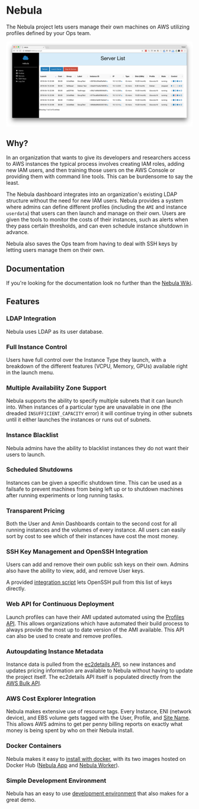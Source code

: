 # Nebula

The Nebula project lets users manage their own machines on AWS utilizing profiles defined by your Ops team.

![Nebula Dashboard](/docs/images/server_listing.png)

## Why?

In an organization that wants to give its developers and researchers access to AWS instances the typical process involves creating IAM roles, adding new IAM users, and then training those users on the AWS Console or providing them with command line tools. This can be burdensome to say the least.

The Nebula dashboard integrates into an organization's existing LDAP structure without the need for new IAM users. Nebula provides a system where admins can define different profiles (including the `AMI` and instance `userdata`) that users can then launch and manage on their own. Users are given the tools to monitor the costs of their instances, such as alerts when they pass certain thresholds, and can even schedule instance shutdown in advance.

Nebula also saves the Ops team from having to deal with SSH keys by letting users manage them on their own.

## Documentation

If you're looking for the documentation look no further than the [Nebula Wiki](https://github.com/tedivm/nebula/wiki).


## Features

### LDAP Integration

Nebula uses LDAP as its user database.


### Full Instance Control

Users have full control over the Instance Type they launch, with a breakdown of the different features (VCPU, Memory, GPUs) available right in the launch menu.

### Multiple Availability Zone Support

Nebula supports the ability to specify multiple subnets that it can launch into. When instances of a particular type are unavailable in one (the dreaded `INSUFFICIENT_CAPACITY` error) it will continue trying in other subnets until it either launches the instances or runs out of subnets.

### Instance Blacklist

Nebula admins have the ability to blacklist instances they do not want their users to launch.


### Scheduled Shutdowns

Instances can be given a specific shutdown time. This can be used as a failsafe to prevent machines from being left up or to shutdown machines after running experiments or long running tasks.


### Transparent Pricing

Both the User and Amin Dashboards contain to the second cost for all running instances and the volumes of every instance. All users can easily sort by cost to see which of their instances have cost the most money.


### SSH Key Management and OpenSSH Integration

Users can add and remove their own public ssh keys on their own. Admins also have the ability to view, add, and remove User keys.

A provided [integration script](https://github.com/tedivm/nebula/wiki/OpenSSH-Integration) lets OpenSSH pull from this list of keys directly.


### Web API for Continuous Deployment

Launch profiles can have their AMI updated automated using the [Profiles API](https://github.com/tedivm/nebula/wiki/Profile-API). This allows organizations which have automated their build process to always provide the most up to date version of the AMI available. This API can also be used to create and remove profiles.


### Autoupdating Instance Metadata

Instance data is pulled from the [ec2details API](https://tedivm.github.io/ec2details/), so new instances and updates pricing information are available to Nebula without having to update the project itself. The ec2details API itself is populated directly from the [AWS Bulk API](https://docs.aws.amazon.com/awsaccountbilling/latest/aboutv2/using-ppslong.html).


### AWS Cost Explorer Integration

Nebula makes extensive use of resource tags. Every Instance, ENI (network device), and EBS volume gets tagged with the User, Profile, and [Site Name](https://github.com/tedivm/nebula/wiki/Configuration#general). This allows AWS admins to get per penny billing reports on exactly what money is being spent by who on their Nebula install.

### Docker Containers

Nebula makes it easy to [install with docker](https://github.com/tedivm/nebula/wiki/Install-With-Docker), with its two images hosted on Docker Hub ([Nebula App](https://hub.docker.com/r/tedivm/nebula_app/) and [Nebula Worker](https://hub.docker.com/r/tedivm/nebula_worker/)).

### Simple Development Environment

Nebula has an easy to use [development environment](https://github.com/tedivm/nebula/wiki/Install-Development-Environment) that also makes for a great demo.
